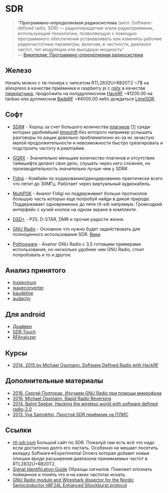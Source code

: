 # SDR
> "**Программно-определяемая радиосистема** (англ. Software-defined radio, SDR) — радиопередатчик и/или радиоприемник, использующий технологию, позволяющую с помощью программного обеспечения устанавливать или изменять рабочие радиочастотные параметры, включая, в частности, диапазон частот, тип модуляции или выходную мощность"
<br> &mdash; [Википедия: Программно-определяемая радиосистема](https://ru.wikipedia.org/wiki/Программно-определяемая_радиосистема)

## Железо

Начать можно с тв-тюнера с чипсетом RTL2832U+R820T2 ~7$ на aliexpress в качестве приёмника и raspberry pi c [rpitx](https://github.com/F5OEO/rpitx) в качестве [передатчика](https://www.youtube.com/watch?v=UwgJiUhloho), продолжить на полудуплексном [HackRF](https://greatscottgadgets.com/hackrf/) ~¥1200.00 на taobao или дуплексном [BadeRF](www.nuand.com) ~¥4000.00 либо дождаться [LimeSDR](https://myriadrf.org/projects/limesdr/).

## Софт

- [SDR#](http://airspy.com/download/) -
Хорош за счет большого количества [плагинов](http://www.rtl-sdr.com/sdrsharp-plugins) [[1]](http://rtl-sdr.ru/category/plugin) среди которых удобнейший [timeshift](http://rtl-sdr.ru/uploads/download/timeshift.zip) без которого например услышать разговоры по рации довольно проблематично из-за их зачастую малой продолжительности и невозможности быстро среагировать и подстроить частоту в риалтайме.

- [GQRX](http://gqrx.dk/) -
Значительно меньшее количество плагинов и отсутствие таймшифта делают свое дело, слушать через него сложнее, но производительность значительно лучше чем у SDR#.

- [Fldigi](http://www.w1hkj.com/) -
Комбайн по кодированию\декодированию практически всего что летит до 30МГц. Работает через виртуальный аудиокабель.

- [MultiPSK](http://f6cte.free.fr) -
Аналог Fldigi но поддерживает больше протоколов большую часть которых еще попробуй найди в дикой природе. Поддерживает одновременно до пяти rtl-sdr напрямую. Громоздкий  интерфейс с кучей кнопок на одном экране в комплекте.

- [DSD+](http://wiki.radioreference.com/index.php/Digital_Speech_Decoder_%28software_package%29) -
P25, D-STAR, DMR и прочие радости жизни.

- [GNU Radio](http://gnuradio.org/) - Основное что нужно будет задействовать для полноценного использования SDR.
[Вики](http://gnuradio.org/redmine/projects/gnuradio/wiki)

- [Pothosware](http://www.pothosware.com/) -
Аналог GNU Radio с 3,5 готовыми примерами использования, но несколько удобнее чем GNU 
Radio, стоит попробовать и то и другое.

## Анализ принятого
- [Inspectrum](https://github.com/miek/inspectrum)
- [waveconverter](https://github.com/paulgclark/waveconverter)
- [baudeline](http://www.baudline.com/)
- [audacity](www.audacityteam.org)

## Для android
- [Драйвер](https://f-droid.org/repository/browse/?fdfilter=SDR&fdid=marto.rtl_tcp_andro)
- [SDR Touch](http://sdrtouch.com/)
- [RFAnalyzer](https://github.com/demantz/RFAnalyzer)

## Курсы
- [2014, 2015 by Michael Ossmann. Software Defined Radio with HackRF](http://greatscottgadgets.com/sdr)

## Дополнительные материалы
- [2016, Сергей Полторак, Изучаем GNU Radio при помощи микрофона ](https://geektimes.ru/company/zwave/blog/275174/)
- [2016, Michael Ossmann, Rapid Radio Reversing](https://greatscottgadgets.com/tr/gsg-tr-2016-1.pdf)
- [2014. Balint Seeber, Hacking the wireless world with software defined radio-2.0](https://www.blackhat.com/docs/webcast/07172014-hacking-the-wireless-world-with-software-defined-radio-2.0.pdf)
- [2013, Ilya Samokhin, Простой SDR приёмник на ПЛИС](https://habrahabr.ru/post/204310/)

## Ссылки
- [rtl-sdr.com](http://www.rtl-sdr.com) Большой сайт по SDR. Пожалуй там есть всё что надо если достаточно долго его листать. Особенно не мешает посетить вкладку Software=>Experimental Drivers которая добавит новые плюшки вроде расширения диапазона принимаемых частот в RTL2832U+R820T2.
- [Signal Identification Guide](www.sigidwiki.com/wiki/Signal_Identification_Guide)  Образцы сигналов.  Поможет опознать пойманное и понять что и на каких частотах искать.
- [GNU Radio module and Wireshark dissector for the Nordic Semiconductor nRF24L Enhanced Shockburst protocol](https://github.com/BastilleResearch/gr-nordic)


